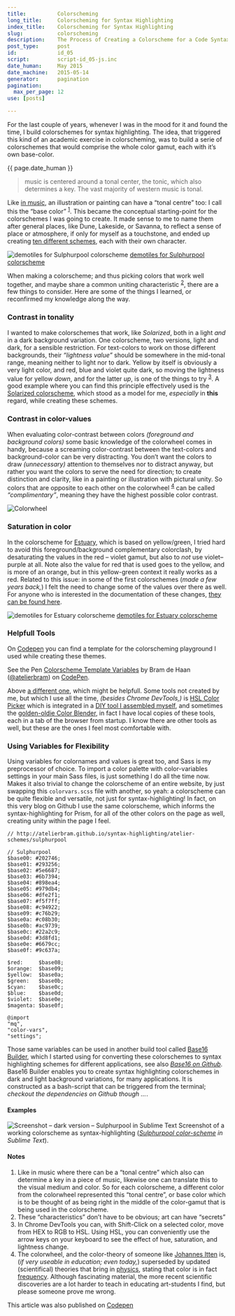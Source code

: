 ```yaml
---
title:          Colorscheming
long_title:     Colorscheming for Syntax Highlighting
index_title:    Colorscheming for Syntax Highlighting
slug:           colorscheming
description:    The Process of Creating a Colorscheme for a Code Syntax Highlighting Theme
post_type:      post
id:             id_05
script:         script-id_05-js.inc
date_human:     May 2015
date_machine:   2015-05-14
generator:      pagination
pagination:
  max_per_page: 12
use: [posts]

---
```


<span class="dropcap">F</span>or the last couple of years, whenever I was in the mood for it and found the time, I build colorschemes for syntax highlighting. The idea, that triggered this kind of an academic exercise in colorscheming, was to build a serie of colorschemes that would comprise the whole color gamut, each with it’s own base-color.
<p class="publication-list__item__meta"><time datetime="{{ page.date_machine }}">{{ page.date_human }}</time></p>

> music is centered around a tonal center, the tonic, which also determines a key. The vast majority of western music is tonal.

Like [in music](http://elements-of-music.com/tonality.html#theelement), an illustration or painting can have a “tonal centre” too: I call this the “base color” <sup><a href="#note-1" class="sup-link" id="supLink1">1</a></sup>. This became the conceptual starting-point for the colorschemes I was going to create. It made sense to me to name them after general places, like Dune, Lakeside, or Savanna, to reflect a sense of place or atmosphere, if only for myself as a touchstone, and ended up creating [ten different schemes](http://atelierbram.github.io/syntax-highlighting/atelier-schemes/), each with their own character.

![demotiles for Sulphurpool colorscheme](http://atelierbram.github.io/syntax-highlighting/assets/img/svg/atelierschemes-demotiles-sulphurpool_1200x300.svg)
[demotiles for Sulphurpool colorscheme](http://atelierbram.github.io/syntax-highlighting/atelier-schemes/sulphurpool)

When making a colorscheme; and thus picking colors that work well together, and maybe share a common uniting characteristic <sup><a href="#note-2" class="sup-link" id="supLink2">2</a></sup>, there are a few things to consider. Here are some of the things I learned, or reconfirmed my knowledge along the way.

### Contrast in tonality
I wanted to make colorschemes that work, like _Solarized_, both in a light _and_ in a dark background variation. One colorscheme, two versions, light and dark, for a sensible restriction. For text-colors to work on those different backgrounds, their _“lightness value”_ should be somewhere in the mid-tonal range, meaning neither to light nor to dark. Yellow by itself is obviously a very light color, and red, blue and violet quite dark, so moving the lightness value for yellow _down_, and for the latter _up_, is one of the things to try <sup><a href="#note-3" class="sup-link" id="supLink3">3</a></sup>. A good example where you can find this principle effectively used is the [Solarized colorscheme](http://ethanschoonover.com/solarized), which stood as a model for me, _especially_ in **this** regard, while creating these schemes.

### Contrast in color-values
When evaluating color-contrast between colors _(foreground and background colors)_ some basic knowledge of the colorwheel comes in handy, because a screaming color-contrast between the text-colors and background-color can be very distracting. You don’t want the colors to draw _(unnecessary)_ attention to themselves nor to distract anyway, but rather you want the colors to serve the need for direction; to create distinction and clarity, like in a painting or illustration with pictural unity. So colors that are opposite to each other on the colorwheel <sup><a href="#note-4" class="sup-link" id="supLink4">4</a></sup> can be called _“complimentary”_, meaning they have the highest possible color contrast.

![Colorwheel](http://atelierbram.github.io/img/svg/colorwheel.svg)

### Saturation in color
In the colorscheme for [Estuary](http://atelierbram.github.io/syntax-highlighting/atelier-schemes/estuary), which is based on yellow/green, I tried hard to avoid this foreground/background complementary colorclash, by desaturating the values in the red – violet gamut, but also to _not_ use violet–purple at all. Note also the value for red that is used goes to the yellow, and is more of an orange, but in this yellow-green context it really works as a red. Related to this issue: in some of the first colorschemes (_made a few years back,_) I felt the need to change some of the values over there as well. For anyone who is interested in the documentation of these changes, [they can be found here](http://atelierbram.github.io/syntax-highlighting/atelier-schemes/demo/changes-03-2015.html).

![demotiles for Estuary colorscheme](http://atelierbram.github.io/syntax-highlighting/assets/img/svg/atelierschemes-demotiles-estuary_1200x300.svg)
[demotiles for Estuary colorscheme](http://atelierbram.github.io/syntax-highlighting/atelier-schemes/estuary)

### Helpfull Tools
On [Codepen](http://codepen.io/atelierbram/pen/JnbIt) you can find a template for the colorscheming playground I used while creating these themes.

<p data-height="672" data-theme-id="71" data-slug-hash="ogXNjj" data-default-tab="result" data-user="atelierbram" class='codepen'>See the Pen <a href='http://codepen.io/atelierbram/pen/ogXNjj/'>Colorscheme Template Variables</a> by Bram de Haan (<a href='http://codepen.io/atelierbram'>@atelierbram</a>) on <a href='http://codepen.io'>CodePen</a>.</p>
<script async src="//assets.codepen.io/assets/embed/ei.js"></script>

Above [a different one](http://codepen.io/atelierbram/pen/ogXNjj), which might be helpfull. Some tools not created by me, but which I use all the time, _(besides Chrome DevTools,)_ is [HSL Color Picker](http://hslpicker.com/) which is integrated in a [DIY tool I assembled myself](http://atelierbram.github.io/c-tiles16/colorscheming/#7b8a8e), and sometimes the [golden-oldie Color Blender](http://meyerweb.com/eric/tools/color-blend/), in fact I have local copies of these tools, each in a tab of the browser from startup. I know there are other tools as well, but these are the ones I feel most comfortable with.

### Using Variables for Flexibility
Using variables for colornames and values is great too, and Sass is my preprocessor of choice. To import a color palette with color-variables settings in your main Sass files, is just something I do all the time now. Makes it also trivial to change the colorscheme of an entire website, by just swapping this `colorvars.scss` file with another, so yeah: a colorscheme can be quite flexible and versatile, not just for syntax-highlighting! In fact, on this very blog on Github I use the same colorscheme, which informs the syntax-highlighting for Prism, for all of the other colors on the page as well, creating unity within the page I feel.

```language-scss
// http://atelierbram.github.io/syntax-highlighting/atelier-schemes/sulphurpool

// Sulphurpool
$base00: #202746;
$base01: #293256;
$base02: #5e6687;
$base03: #6b7394;
$base04: #898ea4;
$base05: #979db4;
$base06: #dfe2f1;
$base07: #f5f7ff;
$base08: #c94922;
$base09: #c76b29;
$base0a: #c08b30;
$base0b: #ac9739;
$base0c: #22a2c9;
$base0d: #3d8fd1;
$base0e: #6679cc;
$base0f: #9c637a;

$red:     $base08;
$orange:  $base09;
$yellow:  $base0a;
$green:   $base0b;
$cyan:    $base0c;
$blue:    $base0d;
$violet:  $base0e;
$magenta: $base0f;
```

```language-scss
@import
"mq",
"color-vars",
"settings";
```

Those same variables can be used in another build tool called [Base16 Builder](https://github.com/chriskempson/base16-builder), which I started using for converting these colorschemes to syntax highlighting schemes for different applications, see also _[Base16 on Github](https://github.com/chriskempson/base16)_. Base16 Builder enables you to create syntax highlighting colorschemes in dark and light background variations, for many applications. It is constructed as a bash-script that can be triggered from the terminal; _checkout the dependencies on Github though ..._.

#### Examples
  ![Screenshot – dark version – Sulphurpool in Sublime Text](https://atelierbram.github.io/syntax-highlighting/assets/img/sulphurpool-dark_sublime_640x425.png) Screenshot of a working colorscheme as syntax-highlighting (_[Sulphurpool color-scheme](http://atelierbram.github.io/syntax-highlighting/atelier-schemes/sulphurpool) in Sublime Text_).

#### Notes
1. <span id="note-1">Like in music where there can be a “tonal centre” which also can determine a key in a piece of music, likewise one can translate this to the visual medium and color. So for each colorscheme, a different color from the colorwheel represented this “tonal centre”, or base color which is to be thought of as being right in the middle of the color-gamut that is being used in the colorscheme.</span>
1. <span id="note-2">These “characteristics” don’t have to be obvious; art can have “secrets” </span>
1. <span id="note-3">In Chrome DevTools you can, with Shift-Click on a selected color, move from HEX to RGB to HSL. Using HSL, you can conveniently use the arrow keys on your keyboard to see the effect of hue, saturation, and lightness change.</span>
1. <span id="note-4">The colorwheel, and the color-theory of someone like [Johannes Itten](http://www.worqx.com/color/itten.htm) is, (_if very useable in education; even today,_) superseded by updated (scientifical) theories that bring in [physics](http://physics.info/color/), stating that color is in fact [frequency](http://www.marktaw.com/design/ColorTheorya.html). Although fascinating material, the more recent scientific discoveries are a lot harder to teach in educating art-students I find, but please someone prove me wrong.</span>

<span class="note">This article was also published on [Codepen](http://codepen.io/atelierbram/post/colorscheming)</span>
